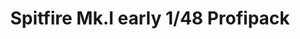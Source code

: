 ---
layout: product
title: "Spitfire Mk.I early 1/48 Profipack"
price: "4300" 
desc: "Maketa"
img_path: "/assets/img/82152.webp"
brand: "EDUARD"
available: true
special_offer: false
new: false
soon: false
cat: "010000"
subcat: "010400"
subsubcat: "00"
sifra: "82152"
popular: false
---